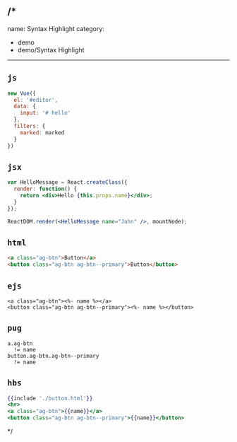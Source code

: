 /*
---
name: Syntax Highlight
category:
  - demo
  - demo/Syntax Highlight
---

## `js`

```js
new Vue({
  el: '#editor',
  data: {
    input: '# hello'
  },
  filters: {
    marked: marked
  }
})
```

## `jsx`

```jsx
var HelloMessage = React.createClass({
  render: function() {
    return <div>Hello {this.props.name}</div>;
  }
});

ReactDOM.render(<HelloMessage name="John" />, mountNode);
```

## `html`

```html
<a class="ag-btn">Button</a>
<button class="ag-btn ag-btn--primary">Button</button>
```

## `ejs`

```ejs
<a class="ag-btn"><%- name %></a>
<button class="ag-btn ag-btn--primary"><%- name %></button>
```

## `pug`

```pug
a.ag-btn
  != name
button.ag-btn.ag-btn--primary
  != name
```

## `hbs`

```hbs
{{include './button.html'}}
<hr>
<a class="ag-btn">{{name}}</a>
<button class="ag-btn ag-btn--primary">{{name}}</button>
```

*/
